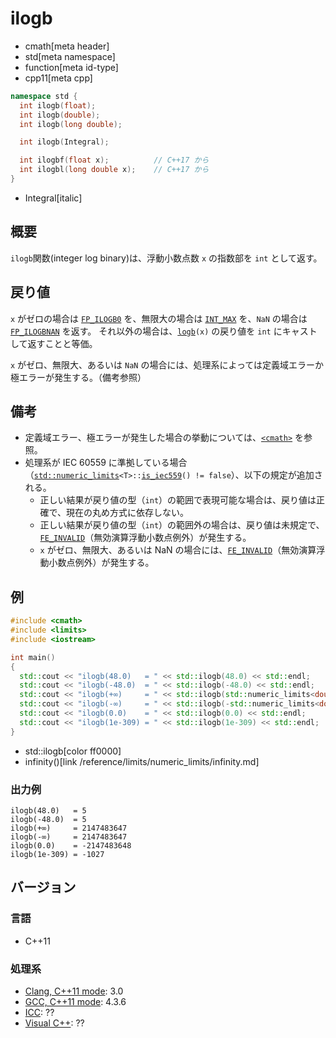 # ilogb
* cmath[meta header]
* std[meta namespace]
* function[meta id-type]
* cpp11[meta cpp]

```cpp
namespace std {
  int ilogb(float);
  int ilogb(double);
  int ilogb(long double);

  int ilogb(Integral);

  int ilogbf(float x);          // C++17 から
  int ilogbl(long double x);    // C++17 から
}
```
* Integral[italic]

## 概要
`ilogb`関数(integer log binary)は、浮動小数点数 `x` の指数部を `int` として返す。


## 戻り値
`x` がゼロの場合は [`FP_ILOGB0`](fp_ilogb0.md) を、無限大の場合は [`INT_MAX`](/reference/climits/int_max.md) を、`NaN` の場合は [`FP_ILOGBNAN`](fp_ilogbnan.md) を返す。
それ以外の場合は、[`logb`](logb.md)`(x)` の戻り値を `int` にキャストして返すことと等価。

`x` がゼロ、無限大、あるいは `NaN` の場合には、処理系によっては定義域エラーか極エラーが発生する。（備考参照）

## 備考
- 定義域エラー、極エラーが発生した場合の挙動については、[`<cmath>`](../cmath.md) を参照。
- 処理系が IEC 60559 に準拠している場合（[`std::numeric_limits`](../limits/numeric_limits.md)`<T>::`[`is_iec559`](../limits/numeric_limits/is_iec559.md)`() != false`）、以下の規定が追加される。
	- 正しい結果が戻り値の型（`int`）の範囲で表現可能な場合は、戻り値は正確で、現在の丸め方式に依存しない。
	- 正しい結果が戻り値の型（`int`）の範囲外の場合は、戻り値は未規定で、[`FE_INVALID`](../cfenv/fe_invalid.md)（無効演算浮動小数点例外）が発生する。
	- `x` がゼロ、無限大、あるいは NaN の場合には、[`FE_INVALID`](../cfenv/fe_invalid.md)（無効演算浮動小数点例外）が発生する。


## 例
```cpp example
#include <cmath>
#include <limits>
#include <iostream>

int main()
{
  std::cout << "ilogb(48.0)   = " << std::ilogb(48.0) << std::endl;
  std::cout << "ilogb(-48.0)  = " << std::ilogb(-48.0) << std::endl;
  std::cout << "ilogb(+∞)     = " << std::ilogb(std::numeric_limits<double>::infinity()) << std::endl;
  std::cout << "ilogb(-∞)     = " << std::ilogb(-std::numeric_limits<double>::infinity()) << std::endl;
  std::cout << "ilogb(0.0)    = " << std::ilogb(0.0) << std::endl;
  std::cout << "ilogb(1e-309) = " << std::ilogb(1e-309) << std::endl;
}
```
* std::ilogb[color ff0000]
* infinity()[link /reference/limits/numeric_limits/infinity.md]

### 出力例
```
ilogb(48.0)   = 5
ilogb(-48.0)  = 5
ilogb(+∞)     = 2147483647
ilogb(-∞)     = 2147483647
ilogb(0.0)    = -2147483648
ilogb(1e-309) = -1027
```

## バージョン
### 言語
- C++11

### 処理系
- [Clang, C++11 mode](/implementation.md#clang): 3.0
- [GCC, C++11 mode](/implementation.md#gcc): 4.3.6
- [ICC](/implementation.md#icc): ??
- [Visual C++](/implementation.md#visual_cpp): ??
